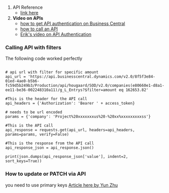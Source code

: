 1. API Reference
    - [link here](https://learn.microsoft.com/en-us/dynamics365/business-central/dev-itpro/api-reference/v2.0/)
2. **Video on APIs**
    - [how to get API authentication on Business Central](https://youtu.be/zxDa222uXeQ?feature=shared)
    - [how to call an API](https://youtu.be/r7MBwAnt4z0?feature=shared)
    - [Erik's video on API Authentication](https://www.youtube.com/watch?v=B1rxyqR2ZCY)

### Calling API with filters    
The following code worked perfectly
```

# api url with filter for specific amount
api_url = 'https://api.businesscentral.dynamics.com/v2.0/8f5f3e84-01ed-4ae0-b5b6-fc59d5b249b3/Production/api/hougaard/SOD/v2.0/companies(e80660e1-d8a1-ee11-be36-002248310a11)/g_L_Entrys?$filter=amount eq 162653.82'

#This is the header for the API call
api_headers = {'Authorization': 'Bearer ' + access_token}

# needs to be url encoded
params = {'company': 'Project%20xxxxxxxus%20-%20xx%xxxxxxxxxss'} 

#This is the API call
api_response = requests.get(api_url, headers=api_headers, params=params, verify=False)

#This is the response from the API call
api_response_json = api_response.json()

print(json.dumps(api_response_json['value'], indent=2, sort_keys=True))
```

### How to update or PATCH via API
you need to use primary keys [Article here by Yun Zhu](https://yzhums.com/38278/)
